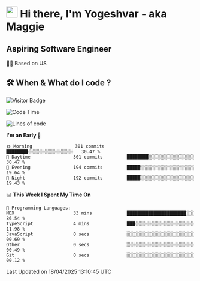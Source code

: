 <h1><img src="https://emojis.slackmojis.com/emojis/images/1531849430/4246/blob-sunglasses.gif?1531849430" width="30"/> Hi there, I'm Yogeshvar - aka Maggie</h1>

## Aspiring Software Engineer
🏂🏻  Based on US 

## 🛠 When & What do I code ?  

![Visitor Badge](https://visitor-badge.feriirawann.repl.co?username=yogeshvar&repo=yogeshvar&label=Visitors&style=plastic&color=%23457BFF&contentType=svg)

<!--START_SECTION:waka-->
![Code Time](http://img.shields.io/badge/Code%20Time-2%2C927%20hrs%2047%20mins-blue)

![Lines of code](https://img.shields.io/badge/From%20Hello%20World%20I%27ve%20Written-3.9%20million%20lines%20of%20code-blue)

**I'm an Early 🐤** 

```text
🌞 Morning                301 commits         ████████░░░░░░░░░░░░░░░░░   30.47 % 
🌆 Daytime                301 commits         ████████░░░░░░░░░░░░░░░░░   30.47 % 
🌃 Evening                194 commits         █████░░░░░░░░░░░░░░░░░░░░   19.64 % 
🌙 Night                  192 commits         █████░░░░░░░░░░░░░░░░░░░░   19.43 % 
```


📊 **This Week I Spent My Time On** 

```text
💬 Programming Languages: 
MDX                      33 mins             ██████████████████████░░░   86.54 % 
TypeScript               4 mins              ███░░░░░░░░░░░░░░░░░░░░░░   11.98 % 
JavaScript               0 secs              ░░░░░░░░░░░░░░░░░░░░░░░░░   00.69 % 
Other                    0 secs              ░░░░░░░░░░░░░░░░░░░░░░░░░   00.49 % 
Git                      0 secs              ░░░░░░░░░░░░░░░░░░░░░░░░░   00.12 % 
```


 Last Updated on 18/04/2025 13:10:45 UTC
<!--END_SECTION:waka-->
